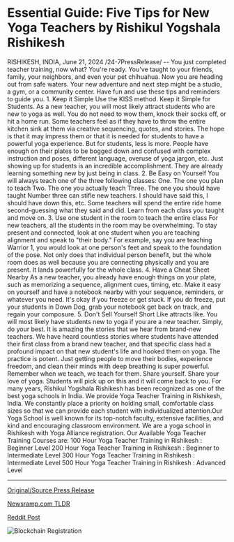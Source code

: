 # Essential Guide: Five Tips for New Yoga Teachers by Rishikul Yogshala Rishikesh

RISHIKESH, INDIA, June 21, 2024 /24-7PressRelease/ -- You just completed teacher training, now what?  You're ready. You've taught to your friends, family, your neighbors, and even your pet chihuahua. Now you are heading out from safe waters. Your new adventure and next step might be a studio, a gym, or a community center.  Have fun and use these tips and reminders to guide you.  1. Keep it Simple  Use the KISS method. Keep it Simple for Students. As a new teacher, you will most likely attract students who are new to yoga as well. You do not need to wow them, knock their socks off, or hit a home run. Some teachers feel as if they have to throw the entire kitchen sink at them via creative sequencing, quotes, and stories. The hope is that it may impress them or that it is needed for students to have a powerful yoga experience. But for students, less is more. People have enough on their plates to be bogged down and confused with complex instruction and poses, different language, overuse of yoga jargon, etc. Just showing up for students is an incredible accomplishment. They are already learning something new by just being in class.  2. Be Easy on Yourself You will always teach one of the three following classes: One. The one you plan to teach Two. The one you actually teach Three. The one you should have taught Number three can stifle new teachers. I should have said this, I should have down this, etc. Some teachers will spend the entire ride home second-guessing what they said and did. Learn from each class you taught and move on.  3. Use one student in the room to teach the entire class For new teachers, all the students in the room may be overwhelming. To stay present and connected, look at one student when you are teaching alignment and speak to "their body." For example, say you are teaching Warrior 1, you would look at one person's feet and speak to the foundation of the pose. Not only does that individual person benefit, but the whole room does as well because you are connecting physically and you are present. It lands powerfully for the whole class.  4. Have a Cheat Sheet Nearby As a new teacher, you already have enough things on your plate, such as memorizing a sequence, alignment cues, timing, etc. Make it easy on yourself and have a notebook nearby with your sequence, reminders, or whatever you need. It's okay if you freeze or get stuck. If you do freeze, put your students in Down Dog, grab your notebook get back on track, and regain your composure.  5. Don't Sell Yourself Short Like attracts like. You will most likely have students new to yoga if you are a new teacher. Simply, do your best. It is amazing the stories that we hear from brand-new teachers. We have heard countless stories where students have attended their first class from a brand new teacher, and that specific class had a profound impact on that new student's life and hooked them on yoga. The practice is potent. Just getting people to move their bodies, experience freedom, and clean their minds with deep breathing is super powerful. Remember when we teach, we teach for them. Share yourself. Share your love of yoga. Students will pick up on this and it will come back to you.  For many years, Rishikul Yogshala Rishikesh has been recognized as one of the best yoga schools in India. We provide Yoga Teacher Training in Rishikesh, India. We constantly place a priority on holding small, comfortable class sizes so that we can provide each student with individualized attention.Our Yoga School is well known for its top-notch faculty, extensive facilities, and kind and encouraging classroom environment. We are a yoga school in Rishikesh with Yoga Alliance registration.  Our Available Yoga Teacher Training Courses are:   100 Hour Yoga Teacher Training in Rishikesh : Beginner Level 200 Hour Yoga Teacher Training in Rishikesh : Beginner to Intermediate Level 300 Hour Yoga Teacher Training in Rishikesh : Intermediate Level 500 Hour Yoga Teacher Training in Rishikesh : Advanced Level 

---

[Original/Source Press Release](https://www.24-7pressrelease.com/press-release/511871/essential-guide-five-tips-for-new-yoga-teachers-by-rishikul-yogshala-rishikesh)
                    

[Newsramp.com TLDR](None) 



[Reddit Post](https://www.reddit.com/r/AlternativeHealthNews/comments/1dlakuw/tips_for_new_yoga_teachers_and_yoga_teacher/) 



![Blockchain Registration](https://cdn.newsramp.app/24-7PressRelease/qrcode/246/21/coolMatN.webp)